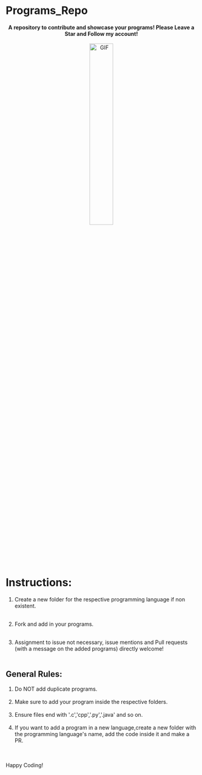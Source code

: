# Programs_Repo


<p align="center" >
 <b> A repository to contribute and showcase your programs! Please Leave a Star and Follow my account!</b>
  <br><br>
  <img alt="GIF" src="https://user-images.githubusercontent.com/61049979/137813289-cf7b3b07-7669-4124-a300-8b7bb161510f.jpeg" width="35%"/>
</p>


# Instructions:

1. Create a new folder for the respective programming language if non existent.
<br><br>

2. Fork and add in your programs.
<br><br>
3. Assignment to issue not necessary, issue mentions and Pull requests (with a message on the added programs) directly welcome!
<br><br>

## General Rules:

1. Do NOT add duplicate programs.
<br><br>
2. Make sure to add your program inside the respective folders.
<br><br>
3. Ensure files end with '.c','cpp','.py','.java' and so on.
<br><br>
4. If you want to add a program in a new language,create a new folder with the programming language's name, add the code inside it and make a PR.

<br><br>
Happy Coding!
